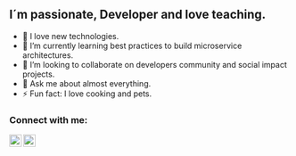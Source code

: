 ## I´m passionate, Developer and love teaching.

- 🔭 I love new technologies.
- 🌱 I’m currently learning best practices to build microservice architectures.
- 👯 I’m looking to collaborate on developers community and social impact projects.
- 💬 Ask me about almost everything.
- ⚡ Fun fact: I love cooking and pets.

<!--
### Spotify Playing 🎧

[<img src="https://now-playing-codestackr.vercel.app/api/spotify-playing" alt="German-Bortoli Spotify Playing" width="350" />](https://open.spotify.com/user/11153240151?si=ORLQEmfcT9Od_5DT8RR4Jw)
-->



### Connect with me:

[<img align="left" alt="german-bortoli | LinkedIn" width="22px" src="https://cdn.jsdelivr.net/npm/simple-icons@v3/icons/linkedin.svg" />][linkedin]
[<img align="left" alt="codeSTACKr | Instagram" width="22px" src="https://cdn.jsdelivr.net/npm/simple-icons@v3/icons/instagram.svg" />][instagram]




[instagram]: https://instagram.com/german.bortoli
[linkedin]: https://linkedin.com/in/germanbortoli
